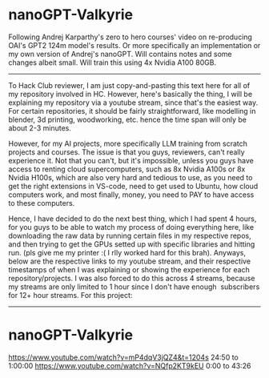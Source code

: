 # nanoGPT-Valkyrie
Following Andrej Karparthy's zero to hero courses' video on re-producing OAI's GPT2 124m model's results. Or more specifically an implementation or my own version of Andrej's nanoGPT. Will contains notes and some changes albeit small. Will train this using 4x Nvidia A100 80GB. 

---

To Hack Club reviewer, I am just copy-and-pasting this text here for all of my repository involved in HC. However, here's basically the thing, I will be explaining my repository via a youtube stream, since that's the easiest way. For certain repositories, it should be fairly straightforward, like modelling in blender, 3d printing, woodworking, etc. hence the time span will only be about 2-3 minutes.

However, for my AI projects, more specifically LLM training from scratch projects and courses. The issue is that you guys, reviewers, can't really experience it. Not that you can't, but it's impossible, unless you guys have access to renting cloud supercomputers, such as 8x Nvidia A100s or 8x Nvidia H100s, which are also very hard and tedious to use, as you need to get the right extensions in VS-code, need to get used to Ubuntu, how cloud computers work, and most finally, money, you need to PAY to have access to these computers.

Hence, I have decided to do the next best thing, which I had spent 4 hours, for you guys to be able to watch my process of doing everything here, like downloading the raw data by running certain files in my respective repos, and then trying to get the GPUs setted up with specific libraries and hitting run. (pls give me my printer :( I rlly worked hard for this brah). Anyways, below are the respective links to my youtube stream, and their respective timestamps of when I was explaining or showing the experience for each repository/projects. I was also forced to do this across 4 streams, because my streams are only limited to 1 hour since I don't have enough  subscribers for 12+ hour streams. For this project: 

---

# nanoGPT-Valkyrie
https://www.youtube.com/watch?v=mP4dqV3jQZ4&t=1204s
24:50 to 1:00:00
https://www.youtube.com/watch?v=NQfp2KT9kEU
0:00 to 43:26
